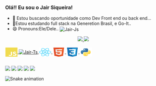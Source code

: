 ### Olá!! Eu sou o Jair Siqueira!



- 🔭 Estou buscando oportunidade como Dev Front end ou back end...
- 🌱Estou estudando full stack na Generetion Brasil, e Go-It..
- 😄 Pronouns:Ele/Dele..
<a><img align="center" alt="Jair-Js" height="300" width="1000" src="https://i.pinimg.com/originals/8a/e8/26/8ae826dba6a224dba3e49bf045583254.gif"></a>
<div align="center">
  <a href="https://github.com/JairSiqueiraJr">
  <img height="170em" src="https://github-readme-stats.vercel.app/api?username=JairSiqueiraJr&show_icons=true&theme=dark&include_all_commits=true&count_private=true"/>
  <img height="170em" src="https://github-readme-stats.vercel.app/api/top-langs/?username=JairSiqueiraJr&layout=compact&langs_count=7&theme=dark"/>
</div>
  <div style="display: inline_block"><br>
  <img align="center" alt="Jair-Js" height="30" width="40" src="https://raw.githubusercontent.com/devicons/devicon/master/icons/javascript/javascript-plain.svg">
  <img align="center" alt="Jair-Ts" height="30" width="40" src="https://icongr.am/devicon/java-original.svg?size=128&color=currentColor)">
  <img align="center" alt="Jair-React" height="30" width="40" src="https://raw.githubusercontent.com/devicons/devicon/master/icons/react/react-original.svg">
  <img align="center" alt="Jair-HTML" height="30" width="40" src="https://raw.githubusercontent.com/devicons/devicon/master/icons/html5/html5-original.svg">
  <img align="center" alt="Jair-CSS" height="30" width="40" src="https://raw.githubusercontent.com/devicons/devicon/master/icons/css3/css3-original.svg">
  <img align="center" alt="Jair-Python" height="30" width="40" src="https://raw.githubusercontent.com/devicons/devicon/master/icons/python/python-original.svg">

</div>
  
  ##
 
<div> 
   <a href="https://www.instagram.com/mjtdz/" target="_blank"><img src="https://img.shields.io/badge/-Instagram-%23E4405F?style=for-the-badge&logo=instagram&logoColor=white" target="_blank"></a>
 	<a href="https://www.twitch.tv/ciscosincero" target="_blank"><img src="https://img.shields.io/badge/Twitch-9146FF?style=for-the-badge&logo=twitch&logoColor=white" target="_blank"></a>
 <a href="https://discord.gg/JS Junior#9328" target="_blank"><img src="https://img.shields.io/badge/Discord-7289DA?style=for-the-badge&logo=discord&logoColor=white" target="_blank"></a> 
  <a href = "mailto:juniorwin67@gmail.com"><img src="https://img.shields.io/badge/-Gmail-%23333?style=for-the-badge&logo=gmail&logoColor=white" target="_blank"></a>
  <a href="https://www.linkedin.com/in/jair-siqueira-19b56721a/" target="_blank"><img src="https://img.shields.io/badge/-LinkedIn-%230077B5?style=for-the-badge&logo=linkedin&logoColor=white" target="_blank"></a> 
 
</div>
 
  
  ![Snake animation](https://github.com/JairSiqueiraJr/JairSiqueiraJr/blob/output/github-contribution-grid-snake.svg)

